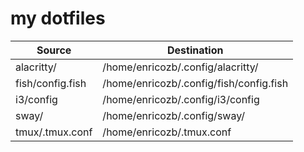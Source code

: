 # my dotfiles
|Source|Destination|
|---|---|
|alacritty/|/home/enricozb/.config/alacritty/|
|fish/config.fish|/home/enricozb/.config/fish/config.fish|
|i3/config|/home/enricozb/.config/i3/config|
|sway/|/home/enricozb/.config/sway/|
|tmux/.tmux.conf|/home/enricozb/.tmux.conf|
